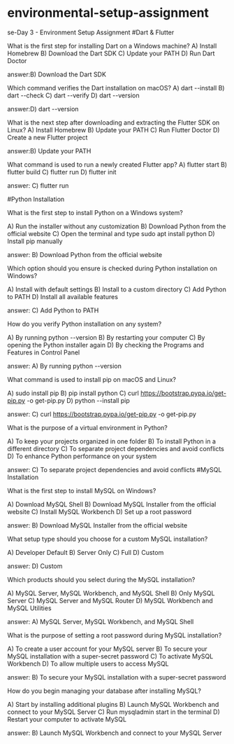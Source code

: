 # environmental-setup-assignment
se-Day 3 - Environment Setup Assignment
#Dart & Flutter

What is the first step for installing Dart on a Windows machine?
A) Install Homebrew 
B) Download the Dart SDK 
C) Update your PATH 
D) Run Dart Doctor

answer:B) Download the Dart SDK 


Which command verifies the Dart installation on macOS?
A) dart --install 
B) dart --check 
C) dart --verify 
D) dart --version

answer:D) dart --version


What is the next step after downloading and extracting the Flutter SDK on Linux?
A) Install Homebrew 
B) Update your PATH 
C) Run Flutter Doctor 
D) Create a new Flutter project

answer:B) Update your PATH 


What command is used to run a newly created Flutter app?
A) flutter start 
B) flutter build 
C) flutter run 
D) flutter init

answer: C) flutter run 


#Python Installation

What is the first step to install Python on a Windows system?

A) Run the installer without any customization 
B) Download Python from the official website 
C) Open the terminal and type sudo apt install python 
D) Install pip manually

answer: B) Download Python from the official website 


Which option should you ensure is checked during Python installation on Windows?

A) Install with default settings 
B) Install to a custom directory 
C) Add Python to PATH 
D) Install all available features

answer: C) Add Python to PATH 


How do you verify Python installation on any system?

A) By running python --version 
B) By restarting your computer 
C) By opening the Python installer again 
D) By checking the Programs and Features in Control Panel

answer: A) By running python --version 



What command is used to install pip on macOS and Linux?

A) sudo install pip 
B) pip install python 
C) curl https://bootstrap.pypa.io/get-pip.py -o get-pip.py 
D) python --install pip

answer: C) curl https://bootstrap.pypa.io/get-pip.py -o get-pip.py 


What is the purpose of a virtual environment in Python?

A) To keep your projects organized in one folder 
B) To install Python in a different directory 
C) To separate project dependencies and avoid conflicts 
D) To enhance Python performance on your system

answer: C) To separate project dependencies and avoid conflicts 
#MySQL Installation

What is the first step to install MySQL on Windows?

A) Download MySQL Shell 
B) Download MySQL Installer from the official website 
C) Install MySQL Workbench 
D) Set up a root password

answer: B) Download MySQL Installer from the official website 


What setup type should you choose for a custom MySQL installation?

A) Developer Default 
B) Server Only 
C) Full 
D) Custom

answer: D) Custom


Which products should you select during the MySQL installation?

A) MySQL Server, MySQL Workbench, and MySQL Shell 
B) Only MySQL Server 
C) MySQL Server and MySQL Router 
D) MySQL Workbench and MySQL Utilities

answer: A) MySQL Server, MySQL Workbench, and MySQL Shell 


What is the purpose of setting a root password during MySQL installation?

A) To create a user account for your MySQL server 
B) To secure your MySQL installation with a super-secret password 
C) To activate MySQL Workbench 
D) To allow multiple users to access MySQL

 answer: B) To secure your MySQL installation with a super-secret password 
 

How do you begin managing your database after installing MySQL?

A) Start by installing additional plugins 
B) Launch MySQL Workbench and connect to your MySQL Server 
C) Run mysqladmin start in the terminal 
D) Restart your computer to activate MySQL

answer: B) Launch MySQL Workbench and connect to your MySQL Server 
